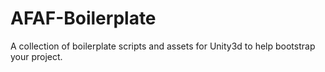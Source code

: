 # AFAF-Boilerplate
A collection of boilerplate scripts and assets for Unity3d to help bootstrap your project.
